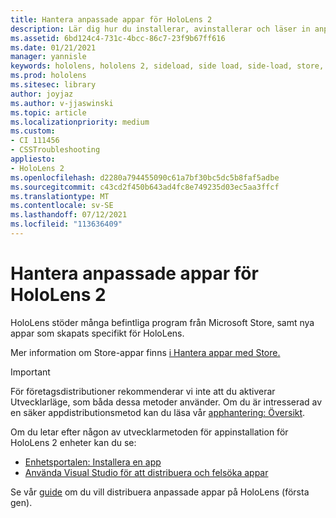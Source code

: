 ```yaml
---
title: Hantera anpassade appar för HoloLens 2
description: Lär dig hur du installerar, avinstallerar och läser in anpassade holografiska appar på HoloLens 2 enheter med hjälp av Enhetsportalen och Visual Studio.
ms.assetid: 6bd124c4-731c-4bcc-86c7-23f9b67ff616
ms.date: 01/21/2021
manager: yannisle
keywords: hololens, hololens 2, sideload, side load, side-load, store, uwp, app, install
ms.prod: hololens
ms.sitesec: library
author: joyjaz
ms.author: v-jjaswinski
ms.topic: article
ms.localizationpriority: medium
ms.custom:
- CI 111456
- CSSTroubleshooting
appliesto:
- HoloLens 2
ms.openlocfilehash: d2280a794455090c61a7bf30bc5dc5b8faf5adbe
ms.sourcegitcommit: c43cd2f450b643ad4fc8e749235d03ec5aa3ffcf
ms.translationtype: MT
ms.contentlocale: sv-SE
ms.lasthandoff: 07/12/2021
ms.locfileid: "113636409"
---
```

# <a name="manage-custom-apps-for-hololens-2"></a>Hantera anpassade appar för HoloLens 2

HoloLens stöder många befintliga program från Microsoft Store, samt nya appar som skapats specifikt för HoloLens. 

Mer information om Store-appar finns [i Hantera appar med Store.](holographic-store-apps.md)

> [!IMPORTANT]
> För företagsdistributioner rekommenderar vi inte att du aktiverar Utvecklarläge, som båda dessa metoder använder. Om du är intresserad av en säker appdistributionsmetod kan du läsa vår [apphantering: Översikt](app-deploy-overview.md).

Om du letar efter någon av utvecklarmetoden för appinstallation för HoloLens 2 enheter kan du se:

- [Enhetsportalen: Installera en app](/windows/mixed-reality/develop/platform-capabilities-and-apis/using-the-windows-device-portal#installing-an-app)
- [Använda Visual Studio för att distribuera och felsöka appar](/windows/mixed-reality/develop/platform-capabilities-and-apis/using-visual-studio)

Se vår [guide](holographic-custom-apps.md) om du vill distribuera anpassade appar på HoloLens (första gen).
